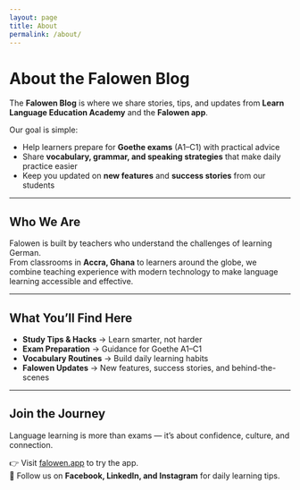 ```yaml
---
layout: page
title: About
permalink: /about/
---
```


# About the Falowen Blog

The **Falowen Blog** is where we share stories, tips, and updates from **Learn Language Education Academy** and the **Falowen app**.  

Our goal is simple:  
- Help learners prepare for **Goethe exams** (A1–C1) with practical advice  
- Share **vocabulary, grammar, and speaking strategies** that make daily practice easier  
- Keep you updated on **new features** and **success stories** from our students  

---

## Who We Are  

Falowen is built by teachers who understand the challenges of learning German.  
From classrooms in **Accra, Ghana** to learners around the globe, we combine teaching experience with modern technology to make language learning accessible and effective.  

---

## What You’ll Find Here  

- **Study Tips & Hacks** → Learn smarter, not harder  
- **Exam Preparation** → Guidance for Goethe A1–C1  
- **Vocabulary Routines** → Build daily learning habits  
- **Falowen Updates** → New features, success stories, and behind-the-scenes  

---

## Join the Journey  

Language learning is more than exams — it’s about confidence, culture, and connection.  

👉 Visit [falowen.app](https://falowen.app) to try the app.  
📲 Follow us on **Facebook, LinkedIn, and Instagram** for daily learning tips.  
